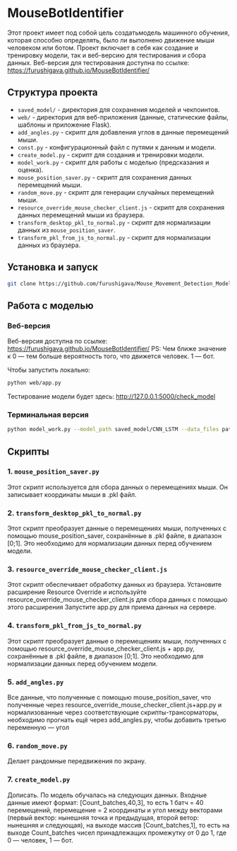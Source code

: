 # MouseBotIdentifier

Этот проект имеет под собой цель создатьмодель машинного обучения, которая способно определять, было ли выполнено движение мыши человеком или ботом. Проект включает в себя как создание и тренировку модели, так и веб-версию для тестирования и сбора данных. Веб-версия для тестирования доступна по ссылке: https://furushigava.github.io/MouseBotIdentifier/ 

## Структура проекта

- `saved_model/` - директория для сохранения моделей и чекпоинтов.
- `web/` - директория для веб-приложения (данные, статические файлы, шаблоны и приложение Flask).
- `add_angles.py` - скрипт для добавления углов в данные перемещений мыши.
- `const.py` - конфигурационный файл с путями к данным и модели.
- `create_model.py` - скрипт для создания и тренировки модели.
- `model_work.py` - скрипт для работы с моделью (предсказания и оценка).
- `mouse_position_saver.py` - скрипт для сохранения данных перемещений мыши.
- `random_move.py` - скрипт для генерации случайных перемещений мыши.
- `resource_override_mouse_checker_client.js` - скрипт для сохранения данных перемещений мыши из браузера.
- `transform_desktop_pkl_to_normal.py` - скрипт для нормализации данных из `mouse_position_saver`.
- `transform_pkl_from_js_to_normal.py` - скрипт для нормализации данных из браузера.

## Установка и запуск

```bash
git clone https://github.com/furushigava/Mouse_Movement_Detection_Model
```

## Работа с моделью

### Веб-версия

Веб-версия доступна по ссылке: https://furushigava.github.io/MouseBotIdentifier/
PS: Чем ближе значение к 0 — тем больше вероятность того, что движется человек. 1 — бот.

Чтобы запустить локально:
```bash
python web/app.py
```
Тестирование модели будет здесь: http://127.0.0.1:5000/check_model

### Терминальная версия

```bash
python model_work.py --model_path saved_model/CNN_LSTM --data_files path_to_your_pkl_file
```

## Скрипты

### 1. `mouse_position_saver.py`

Этот скрипт используется для сбора данных о перемещениях мыши. Он записывает координаты мыши в .pkl файл.

### 2. `transform_desktop_pkl_to_normal.py`

Этот скрипт преобразует данные о перемещениях мыши, полученных с помощью mouse_position_saver, сохранённые в .pkl файле, в диапазон [0;1]. Это необходимо для нормализации данных перед обучением модели.

### 3. `resource_override_mouse_checker_client.js`

Этот скрипт обеспечивает обработку данных из браузера. Установите расширение Resource Override и используйте resource_override_mouse_checker_client.js для сбора данных с помощью этого расширения Запустите app.py для приема данных на сервере.

### 4. `transform_pkl_from_js_to_normal.py`

Этот скрипт преобразует данные о перемещениях мыши, полученных с помощью resource_override_mouse_checker_client.js + app.py, сохранённые в .pkl файле, в диапазон [0;1]. Это необходимо для нормализации данных перед обучением модели.

### 5. `add_angles.py`

Все данные, что полученные с помощью mouse_position_saver, что полученные через resource_override_mouse_checker_client.js+app.py и нормализованные через соответствующие скрипты-трансорматоры, необходимо прогнать ещё через add_angles.py, чтобы добавить третью переменную — угол

### 6. `random_move.py`

Делает рандомные передвижения по экрану.

### 7. `create_model.py`

Дописать. По модель обучалась на следующих данных. Входные данные имеют формат: [Count_batches,40,3], то есть 1 батч = 40 перемещений, перемещение = 2 координаты и угол между векторами (первый вектор: нынешняя точка и предыдущая, второй ветор: нынешняя и следующая), на выходе массив [Count_batches,1], то есть на выходе Count_batches чисел принадлежащих промежутку от 0 до 1, где 0 — человек, 1 — бот.
